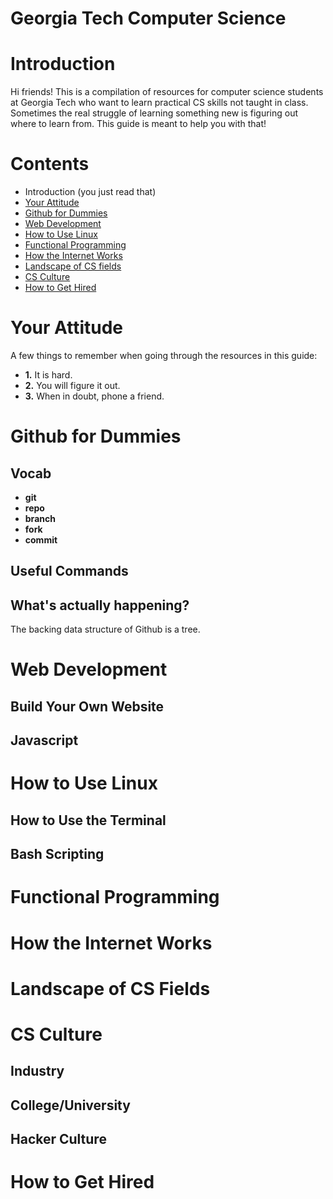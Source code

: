 Georgia Tech Computer Science 
=============

# Introduction

Hi friends! This is a compilation of resources for computer science students at Georgia Tech who want to learn practical CS skills not taught in class. Sometimes the real struggle of learning something new is figuring out where to learn from. This guide is meant to help you with that! 

# Contents
- Introduction (you just read that)
- [Your Attitude](#your-attitude)
- [Github for Dummies](#github-for-dummies)
- [Web Development](#web-devevelopment)
- [How to Use Linux](#how-to-use-linux)
- [Functional Programming](#functional-programming)
- [How the Internet Works](#how-the-internet-works)
- [Landscape of CS fields](#landscape-of-cs-fields)
- [CS Culture](#cs-culture)
- [How to Get Hired](#how-to-get-hired)

# Your Attitude

A few things to remember when going through the resources in this guide:

- **1.** It is hard.
- **2.** You will figure it out.
- **3.** When in doubt, phone a friend.


# Github for Dummies
## Vocab
- **git** 
- **repo** 
- **branch** 
- **fork** 
- **commit** 

## Useful Commands
## What's actually happening?
The backing data structure of Github is a tree.

# Web Development
## Build Your Own Website
## Javascript

# How to Use Linux
## How to Use the Terminal
## Bash Scripting

# Functional Programming

# How the Internet Works

# Landscape of CS Fields

# CS Culture
## Industry
## College/University
## Hacker Culture

# How to Get Hired